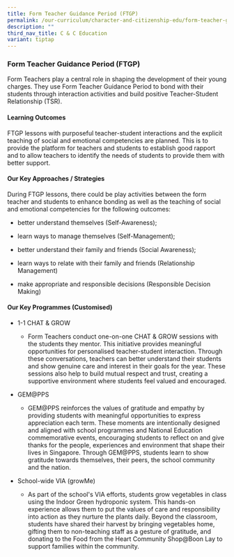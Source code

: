 ```yaml
---
title: Form Teacher Guidance Period (FTGP)
permalink: /our-curriculum/character-and-citizenship-edu/form-teacher-guidance-period-ftgp/
description: ""
third_nav_title: C & C Education
variant: tiptap
---
```

<h3>Form Teacher Guidance Period (FTGP)</h3>
<p>Form Teachers play a central role in shaping the development of their
young charges. They use Form Teacher Guidance Period to bond with their
students through interaction activities and build positive Teacher-Student
Relationship (TSR).</p>
<h4>Learning Outcomes</h4>
<p>FTGP lessons with purposeful teacher-student interactions and the explicit
teaching of social and emotional competencies are planned. This is to provide
the platform for teachers and students to establish good rapport and to
allow teachers to identify the needs of students to provide them with better
support.</p>
<h4>Our Key Approaches / Strategies</h4>
<p>During FTGP lessons, there could be play activities between the form teacher
and students to enhance bonding as well as the teaching of social and emotional
competencies for the following outcomes:</p>
<ul data-tight="true" class="tight">
<li>
<p>better understand themselves (Self-Awareness);</p>
</li>
<li>
<p>learn ways to manage themselves (Self-Management);</p>
</li>
<li>
<p>better understand their family and friends (Social Awareness);</p>
</li>
<li>
<p>learn ways to relate with their family and friends (Relationship Management)</p>
</li>
<li>
<p>make appropriate and responsible decisions (Responsible Decision Making)</p>
</li>
</ul>
<h4>Our Key Programmes (Customised)</h4>
<ul>
<li>
<p>1-1 CHAT &amp; GROW</p>
<ul>
<li>
<p>Form Teachers conduct one-on-one CHAT &amp; GROW sessions with the students
they mentor. This initiative provides meaningful opportunities for personalised
teacher-student interaction. Through these conversations, teachers can
better understand their students and show genuine care and interest in
their goals for the year. These sessions also help to build mutual respect
and trust, creating a supportive environment where students feel valued
and encouraged.</p>
</li>
</ul>
</li>
<li>
<p>GEM@PPS</p>
<ul data-tight="true" class="tight">
<li>
<p>GEM@PPS reinforces the values of gratitude and empathy by providing students
with meaningful opportunities to express appreciation each term. These
moments are intentionally designed and aligned with school programmes and
National Education commemorative events, encouraging students to reflect
on and give thanks for the people, experiences and environment that shape
their lives in Singapore. Through GEM@PPS, students learn to show gratitude
towards themselves, their peers, the school community and the nation.</p>
</li>
</ul>
</li>
<li>
<p>School-wide VIA (growMe)</p>
<ul data-tight="true" class="tight">
<li>
<p>As part of the school's VIA efforts, students grow vegetables in class
using the Indoor Green hydroponic system. This hands-on experience allows
them to put the values of care and responsibility into action as they nurture
the plants daily. Beyond the classroom, students have shared their harvest
by bringing vegetables home, gifting them to non-teaching staff as a gesture
of gratitude, and donating to the Food from the Heart Community Shop@Boon
Lay to support families within the community.</p>
</li>
</ul>
</li>
</ul>
<p></p>